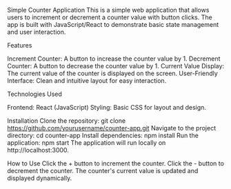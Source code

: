 Simple Counter Application
   This is a simple web application that allows users to increment or decrement a counter value with button clicks. The app is built with JavaScript/React to demonstrate basic state management and user interaction.

Features

   Increment Counter: A button to increase the counter value by 1.
   Decrement Counter: A button to decrease the counter value by 1.
   Current Value Display: The current value of the counter is displayed on the screen.
   User-Friendly Interface: Clean and intuitive layout for easy interaction.
   
Technologies Used

   Frontend: React (JavaScript)
   Styling: Basic CSS for layout and design.
   
Installation
 Clone the repository:
   git clone https://github.com/yourusername/counter-app.git
 Navigate to the project directory:
   cd counter-app
 Install dependencies:
   npm install
 Run the application:
   npm start
The application will run locally on http://localhost:3000.

How to Use
  Click the + button to increment the counter.
  Click the - button to decrement the counter.
  The counter's current value is updated and displayed dynamically.
